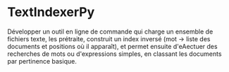 # TextIndexerPy
Développer un outil en ligne de commande qui charge un ensemble de fichiers  texte, les prétraite, construit un index inversé (mot -> liste des documents et  positions où il apparaît), et permet ensuite d'eAectuer des recherches de mots  ou d'expressions simples, en classant les documents par pertinence basique. 
